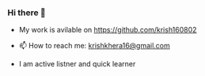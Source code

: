 ### Hi there 👋

- My work is avilable on https://github.com/krish160802

- 📫 How to reach me: krishkhera16@gmail.com

- I am active listner and quick learner 
